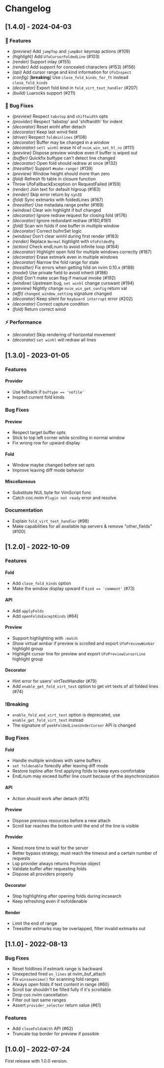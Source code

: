# Changelog

## [1.4.0] - 2024-04-03

### 🚀 Features

- *(preview)* Add `jumpTop` and `jumpBot` keymap actions (#109)
- *(highlight)* Add `UfoCursorFoldedLine` (#103)
- *(render)* Support inlay (#155)
- *(render)* Add support for concealed characters (#153) (#156)
- *(api)* Add cursor range and kind information for `UfoInspect`
- *(config)* [**breaking**] Use `close_fold_kinds_for_ft` instead `close_fold_kinds`
- *(decorator)* Export fold kind in `fold_virt_text_handler` (#207)
- *(build)* Luarocks support (#211)

### 🐛 Bug Fixes

- *(preview)* Respect `tabstop` and `shiftwidth` opts
- *(provider)* Respect 'tabstop' and 'shiftwidth' for indent
- *(decorator)* Reset winhl after detach
- *(decorator)* Keep last winid field
- *(driver)* Respect `foldminlines` (#108)
- *(decorator)* Buffer may be changed in a window
- *(decorator)* `setl winhl` erase hl of `nvim_win_set_hl_ns` (#111)
- *(preview)* Dispose preview window even if buffer is wiped out
- *(buffer)* Quickfix buftype can't detect line changed
- *(decorator)* Open fold should redraw at once (#132)
- *(treesitter)* Support `#make-range!` (#139)
- *(preview)* Window height should more than zero
- *(fold)* Refresh fb table in closure function
- Throw UfoFallbackException on RequestFailed (#159)
- *(render)* Join text for default hlgroup (#163)
- *(render)* Skip error return by `synID`
- *(fold)* Sync extmarks with foldedLines (#167)
- *(treesitter)* Use metadata.range prefer (#169)
- *(window)* Clear win highlight if buf changed
- *(decorator)* Ignore redraw request for closing fold (#176)
- *(decorator)* Ignore redundant redraw (#180,#181)
- *(fold)* Scan win folds if one buffer in multiple window
- *(decorator)* Correct bufnrSet logic
- *(window)* Don't clear winhl during first render (#183)
- *(render)* Replace `Normal` highlight with `UfoFoldedFg`
- *(action)* Check endLnum to avoid infinite loop (#184)
- *(decorator)* Highlight open fold for multiple windows correctly (#187)
- *(decorator)* Erase extmark even in multiple windows
- *(decorator)* Narrow the fold range for stale
- *(treesitter)* Fix errors when getting hlId on nvim 0.10.x (#188)
- *(model)* Use private field to avoid inherit (#186)
- *(fold)* Don't make scan flag if manual invoke (#192)
- *(window)* Upstream bug, `set winhl` change curswant (#194)
- *(preview)* Nightly change `nvim_win_get_config` return val
- *(wffi)* `changed_window_setting` signature changed
- *(decorator)* Keep silent for `Keyboard interrupt` error (#202)
- *(decorator)* Correct capture condition
- *(fold)* Return correct winid

### ⚡ Performance

- *(decorator)* Skip rendering of horizontal movement
- *(decorator)* `set winhl` will redraw all lines

## [1.3.0] - 2023-01-05

### Features

#### Provider

- Use fallback if `buftype == 'nofile'`
- Inspect current fold kinds

### Bug Fixes

#### Preview

- Respect target buffer opts
- Stick to top left corner while scrolling in normal window
- Fix wrong row for upward display

#### Fold

- Window maybe changed before set opts
- Improve leaving diff mode behavior

#### Miscellaneous

- Substitute NUL byte for VimScript func
- Catch coc.nvim `Plugin not ready` error and resolve

### Documentation

- Explain `fold_virt_text_handler` (#98)
- Make capabilities for all available lsp servers & remove "other_fields" (#100)

## [1.2.0] - 2022-10-09

### Features

#### Fold

- Add `close_fold_kinds` option
- Make the window display upward if `kind == 'comment'` (#73)

#### API

- Add `applyFolds`
- Add `openFoldsExceptKinds` (#64)

#### Preview

- Support highlighting with `:match`
- Show virtual winbar if preview is scrolled and export `UfoPreviewWinbar` highlight group
- Highlight cursor line for preview and export `UfoPreviewCursorLine` highlight group

#### Decorator

- Hint error for users' virtTextHandler (#79)
- Add `enable_get_fold_virt_text` option to get virt texts of all folded lines (#74)

### !Breaking

- `enable_fold_end_virt_text` option is deprecated, use `enable_get_fold_virt_text` instead
- The signature of `peekFoldedLinesUnderCursor` API is changed

### Bug Fixes

#### Fold

- Handle multiple windows with same buffers
- `set foldenable` forecdly after leaving diff mode
- Restore topline after first applying folds to keep eyes comfortable
- EndLnum may exceed buffer line count because of the asynchronization

#### API

- Action should work after detach (#75)

#### Preview

- Dispose previous resources before a new attach
- Scroll bar reaches the bottom until the end of the line is visible

#### Provider

- Need more time to wait for the server
- Better bypass strategy, must reach the timeout and a certain number of requests
- Lsp provider always returns Promise object
- Validate buffer after requesting folds
- Dispose all providers properly

#### Decorator

- Stop highlighting after opening folds during incsearch
- Keep refreshing even if nofoldenable

#### Render

- Limit the end of range
- Treesitter extmarks may be overlapped, filter invalid extmarks out

## [1.1.0] - 2022-08-13

### Bug Fixes

- Reset foldlines if extmark range is backward
- Unexpected fired `on_lines` at nvim_buf_attach
- Fix `winsaveview()` for scanning fold ranges
- Always open folds if text content in range (#60)
- Scroll bar shouldn't be filled fully if it's scrollable
- Drop coc.nvim cancellation
- Filter out last same ranges
- Assert `provider_selector` return value (#61)

### Features

- Add `closeFoldsWith` API (#62)
- Truncate top border for preview if possible

## [1.0.0] - 2022-07-24

First release with 1.0.0 version.
